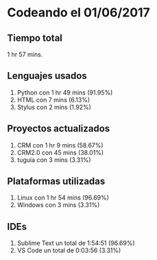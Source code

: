 # Codeando el 01/06/2017

## Tiempo total
1 hr 57 mins.

## Lenguajes usados
1. Python con 1 hr 49 mins (91.95%)
1. HTML con 7 mins (6.13%)
1. Stylus con 2 mins (1.92%)

## Proyectos actualizados
1. CRM con 1 hr 9 mins (58.67%)
1. CRM2.0 con 45 mins (38.01%)
1. tuguia con 3 mins (3.31%)

## Plataformas utilizadas
1. Linux con 1 hr 54 mins (96.69%)
1. Windows con 3 mins (3.31%)

## IDEs
1. Sublime Text un total de 1:54:51 (96.69%)
1. VS Code un total de 0:03:56 (3.31%)
